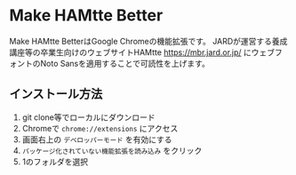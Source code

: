 # Make HAMtte Better

Make HAMtte BetterはGoogle Chromeの機能拡張です。
JARDが運営する養成講座等の卒業生向けのウェブサイトHAMtte https://mbr.jard.or.jp/ にウェブフォントのNoto Sansを適用することで可読性を上げます。

## インストール方法

1. git clone等でローカルにダウンロード
2. Chromeで `chrome://extensions` にアクセス
3. 画面右上の `デベロッパーモード` を有効にする
4. `パッケージ化されていない機能拡張を読み込み` をクリック
5. 1のフォルダを選択


